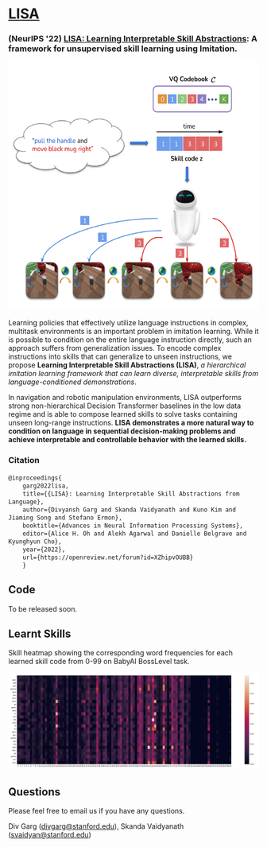 # [LISA](div99.github.io/LISA/)
### **(NeurIPS '22) [LISA: Learning Interpretable Skill Abstractions](https://arxiv.org/abs/2203.00054):** A framework for unsupervised skill learning using Imitation.



<p align="center">
<a href="https://div99.github.io/IQ-Learn">
<img style="height: 500px" src="docs/approach.png">
</a>
</p>

Learning policies that effectively utilize language instructions in complex, multitask environments is an important problem in imitation learning. While it is possible to condition on the entire language instruction directly, such an approach suffers from generalization issues. To encode complex instructions into skills that can generalize to unseen instructions, we propose **Learning Interpretable Skill Abstractions (LISA)**, *a hierarchical imitation learning framework that can learn diverse, interpretable skills from language-conditioned demonstrations*. 

 In navigation and robotic manipulation environments, LISA outperforms strong non-hierarchical Decision Transformer baselines in the low data regime and is able to compose learned skills to solve tasks containing unseen long-range instructions. **LISA demonstrates a more natural way to condition on language in sequential decision-making problems and achieve interpretable and controllable behavior with the learned skills.**
 
 ### Citation
```
@inproceedings{
    garg2022lisa,
    title={{LISA}: Learning Interpretable Skill Abstractions from Language},
    author={Divyansh Garg and Skanda Vaidyanath and Kuno Kim and Jiaming Song and Stefano Ermon},
    booktitle={Advances in Neural Information Processing Systems},
    editor={Alice H. Oh and Alekh Agarwal and Danielle Belgrave and Kyunghyun Cho},
    year={2022},
    url={https://openreview.net/forum?id=XZhipvOUBB}
    }
```

## Code

To be released soon.

## Learnt Skills
Skill heatmap showing the corresponding word frequencies for each learned skill code from 0-99 on BabyAI BossLevel task.

![Grid](docs/heatmap.png)


## Questions
Please feel free to email us if you have any questions. 

Div Garg ([divgarg@stanford.edu](mailto:divgarg@stanford.edu?subject=[GitHub]%LISA)), Skanda Vaidyanath ([svaidyan@stanford.edu](mailto:svaidyan@stanford.edu?subject=[GitHub]%LISA))


